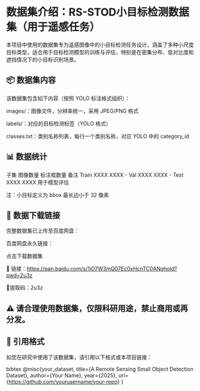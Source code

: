 # 数据集介绍：RS-STOD小目标检测数据集（用于遥感任务）
本项目中使用的数据集专为遥感图像中的小目标检测任务设计，涵盖了多种小尺度目标类型，适合用于目标检测模型的训练与评估，特别是在密集分布、低对比度和遮挡情况下的小目标识别场景。

## 📦 数据集内容
该数据集包含如下内容（按照 YOLO 标注格式组织）：

images/：图像文件，分辨率统一，采用 JPEG/PNG 格式

labels/：对应的目标检测标签（YOLO 格式）

classes.txt：类别名称列表，每行一个类别名称，对应 YOLO 中的 category_id

## 📊 数据统计
子集	图像数量	标注框数量	备注
Train	XXXX	XXXX	-
Val	XXXX	XXXX	-
Test	XXXX	XXXX	用于模型评估

注：小目标定义为 bbox 最长边小于 32 像素

## 🔗 数据下载链接
完整数据集已上传至百度网盘：

百度网盘永久链接：

点击下载数据集

📎 链接：https://pan.baidu.com/s/1jO7W3mQ07Ec0xHcnTC0ANghold?pwd=2u3z 

🔑提取码：2u3z 

## ⚠️ 请合理使用数据集，仅限科研用途，禁止商用或再分发。

## 📄 引用格式
如您在研究中使用了该数据集，请引用以下格式或本项目链接：

bibtex
@misc{your_dataset,
  title={A Remote Sensing Small Object Detection Dataset},
  author={Your Name},
  year={2025},
  url={https://github.com/yourusername/your-repo}
}
